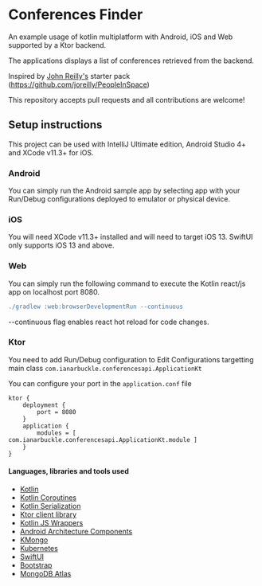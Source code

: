 # Conferences Finder 

An example usage of kotlin multiplatform with Android, iOS and Web supported by a Ktor backend. 

The applications displays a list of conferences retrieved from the backend.

Inspired by [John Reilly's](https://github.com/joreilly) starter pack (https://github.com/joreilly/PeopleInSpace)

This repository accepts pull requests and all contributions are welcome!

## Setup instructions
This project can be used with IntelliJ Ultimate edition, Android Studio 4+ and XCode v11.3+ for iOS.

### Android
You can simply run the Android sample app by selecting app with your Run/Debug configurations deployed to emulator or physical device.

### iOS
You will need XCode v11.3+ installed and will need to target iOS 13. SwiftUI only supports iOS 13 and above.

### Web
You can simply run the following command to execute the Kotlin react/js app on localhost port 8080.
```gradle
./gradlew :web:browserDevelopmentRun --continuous
```
--continuous flag enables react hot reload for code changes. 

### Ktor
You need to add Run/Debug configuration to Edit Configurations targetting main class ```com.ianarbuckle.conferencesapi.ApplicationKt```

You can configure your port in the ``application.conf`` file 

```
ktor {
    deployment {
        port = 8080
    }
    application {
        modules = [ com.ianarbuckle.conferencesapi.ApplicationKt.module ]
    }
}
```

#### Languages, libraries and tools used
* [Kotlin](https://kotlinlang.org/)
* [Kotlin Coroutines](https://kotlinlang.org/docs/reference/coroutines-overview.html)
* [Kotlin Serialization](https://github.com/Kotlin/kotlinx.serialization)
* [Ktor client library](https://github.com/ktorio/ktor)
* [Kotlin JS Wrappers](https://github.com/JetBrains/kotlin-wrappers)
* [Android Architecture Components](https://developer.android.com/topic/libraries/architecture/index.html)
* [KMongo](https://github.com/Litote/kmongo)
* [Kubernetes](https://kubernetes.io/)
* [SwiftUI](https://developer.apple.com/documentation/swiftui)
* [Bootstrap](https://getbootstrap.com/)
* [MongoDB Atlas](https://www.mongodb.com/cloud/atlas)

